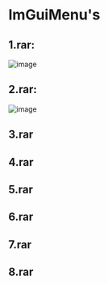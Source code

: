 # ImGuiMenu's

## 1.rar: 
![image](https://github.com/Ch1nChun/ImGuiMenu-s/assets/90413853/7129a5e9-4099-4209-af36-f7430b96510b)
## 2.rar: 
![image](https://github.com/Ch1nChun/ImGuiMenu-s/assets/90413853/156346de-1de5-4604-a875-d5e55316c78f)
## 3.rar
## 4.rar
## 5.rar
## 6.rar
## 7.rar
## 8.rar
